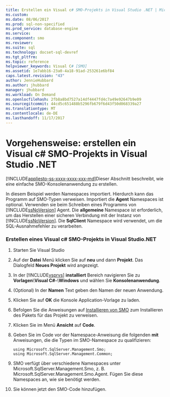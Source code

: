 ```yaml
---
title: Erstellen ein Visual c# SMO-Projekts in Visual Studio .NET | Microsoft Docs
ms.custom: 
ms.date: 08/06/2017
ms.prod: sql-non-specified
ms.prod_service: database-engine
ms.service: 
ms.component: smo
ms.reviewer: 
ms.suite: sql
ms.technology: docset-sql-devref
ms.tgt_pltfrm: 
ms.topic: reference
helpviewer_keywords: Visual C# [SMO]
ms.assetid: 1e7abb16-23a0-4a18-91ad-253261e6bf84
caps.latest.revision: "43"
author: JennieHubbard
ms.author: jhubbard
manager: jhubbard
ms.workload: On Demand
ms.openlocfilehash: 2fb8a8bd7527a14df4447fd4c7a49e92647b9e09
ms.sourcegitcommit: 44cd5c651488b5296fb679f6d43f50d068339a27
ms.translationtype: MT
ms.contentlocale: de-DE
ms.lasthandoff: 11/17/2017
---
```

# <a name="how-to-create-a-visual-c-smo-project-in-visual-studio-net"></a>Vorgehensweise: erstellen ein Visual c# SMO-Projekts in Visual Studio .NET
[!INCLUDE[appliesto-ss-xxxx-xxxx-xxx-md](../../includes/appliesto-ss-xxxx-xxxx-xxx-md.md)]Dieser Abschnitt beschreibt, wie eine einfache SMO-Konsolenanwendung zu erstellen.  
  
 In diesem Beispiel werden Namespaces importiert. Hierdurch kann das Programm auf SMO-Typen verweisen. Importiert die **Agent** Namespaces ist optional. Verwenden sie beim Schreiben eines Programms von [!INCLUDE[ssNoVersion](../../includes/ssnoversion-md.md)] Agent. Die **allgemeine** Namespace ist erforderlich, um das Herstellen einer sicheren Verbindung mit der Instanz von [!INCLUDE[ssNoVersion](../../includes/ssnoversion-md.md)]. Die **SqlClient** Namespace wird verwendet, um die SQL-Ausnahmefehler zu verarbeiten.  
  
### <a name="creating-a-visual-c-smo-project-in-visual-studionet"></a>Erstellen eines Visual c# SMO-Projekts in Visual Studio.NET  
  
1. Starten Sie Visual Studio
  
2. Auf der **Datei** Menü klicken Sie auf **neu** und dann **Projekt**.  Das Dialogfeld **Neues Projekt** wird angezeigt.   
  
3. In der [!INCLUDE[vsprvs](../../includes/vsprvs-md.md)] **installiert** Bereich navigieren Sie zu **Vorlagen**\\**Visual C#-**\\**Windows** und wählen Sie **Konsolenanwendung**.  
  
4. (Optional) In der **Namen** Text geben den Namen der neuen Anwendung.  

5. Klicken Sie auf **OK** die Konsole Application-Vorlage zu laden.  

6. Befolgen Sie die Anweisungen auf [Installieren von SMO](installing-smo.md) zum Installieren des Pakets für das Projekt zu verweisen.
  
7. Klicken Sie im Menü **Ansicht** auf **Code**.
    
8. Geben Sie im Code vor der Namespace-Anweisung die folgenden **mit** Anweisungen, die die Typen im SMO-Namespace zu qualifizieren:
  
    ```  
    using Microsoft.SqlServer.Management.Smo;  
    using Microsoft.SqlServer.Management.Common;  
    ```  
  
15. SMO verfügt über verschiedene Namespaces unter Microsoft.SqlServer.Management.Smo, z. B. Microsoft.SqlServer.Management.Smo.Agent. Fügen Sie diese Namespaces an, wie sie benötigt werden.  
  
16. Sie können jetzt den SMO-Code hinzufügen.  
  
  
